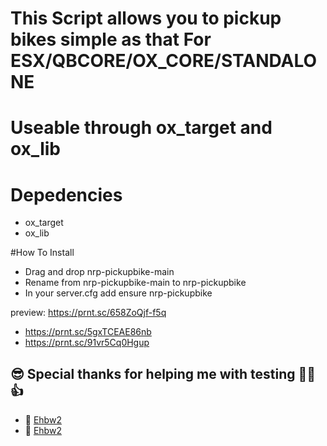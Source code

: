 # This Script allows you to pickup bikes simple as that For ESX/QBCORE/OX_CORE/STANDALONE

# Useable through ox_target and ox_lib

# Depedencies
- ox_target
- ox_lib

#How To Install
- Drag and drop nrp-pickupbike-main
- Rename from nrp-pickupbike-main to nrp-pickupbike
- In your server.cfg add ensure nrp-pickupbike

preview: https://prnt.sc/658ZoQjf-f5q
- https://prnt.sc/5gxTCEAE86nb
- https://prnt.sc/91vr5Cq0Hgup
## 😎 Special thanks for helping me with testing 👊😉👍
- 💪 [Ehbw2](https://github.com/Ehbw2)
- 💪 [Ehbw2](https://github.com/feelfreetofee)
